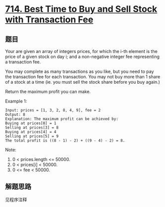 # [714. Best Time to Buy and Sell Stock with Transaction Fee](https://leetcode-cn.com/problems/best-time-to-buy-and-sell-stock-with-transaction-fee/)

## 题目

Your are given an array of integers prices, for which the i-th element is the price of a given stock on day i; and a non-negative integer fee representing a transaction fee.

You may complete as many transactions as you like, but you need to pay the transaction fee for each transaction. You may not buy more than 1 share of a stock at a time (ie. you must sell the stock share before you buy again.)

Return the maximum profit you can make.

Example 1:

```text
Input: prices = [1, 3, 2, 8, 4, 9], fee = 2
Output: 8
Explanation: The maximum profit can be achieved by:
Buying at prices[0] = 1
Selling at prices[3] = 8
Buying at prices[4] = 4
Selling at prices[5] = 9
The total profit is ((8 - 1) - 2) + ((9 - 4) - 2) = 8.
```

Note:

1. 0 < prices.length <= 50000.
1. 0 < prices[i] < 50000.
1. 0 <= fee < 50000.

## 解题思路

见程序注释
